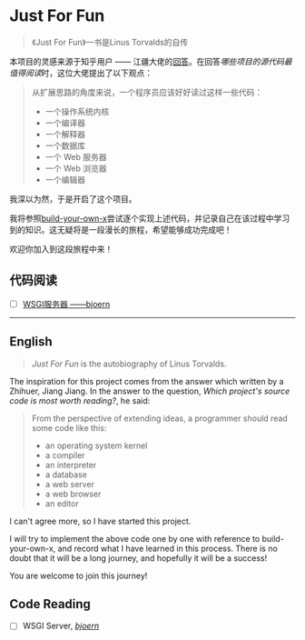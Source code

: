 # Just For Fun

>《Just For Fun》一书是Linus Torvalds的自传

本项目的灵感来源于知乎用户 ——
江疆大佬的[回答](https://www.zhihu.com/question/19589485/answer/12305131)。在回答*哪些项目的源代码最值得阅读*时，这位大佬提出了以下观点：

>从扩展思路的角度来说，一个程序员应该好好读过这样一些代码：
>
>- 一个操作系统内核
>- 一个编译器
>- 一个解释器
>- 一个数据库
>- 一个 Web 服务器
>- 一个 Web 浏览器
>- 一个编辑器

我深以为然，于是开启了这个项目。

我将参照[build-your-own-x](https://github.com/codecrafters-io/build-your-own-x)尝试逐个实现上述代码，并记录自己在该过程中学习到的知识。这无疑将是一段漫长的旅程，希望能够成功完成吧！

欢迎你加入到这段旅程中来！

## 代码阅读
- [ ] [WSGI服务器 ——bjoern](https://github.com/uncle-lv/bjoern-with-comments)

---
## English

>*Just For Fun* is the autobiography of Linus Torvalds.

The inspiration for this project comes from the answer which written by a Zhihuer, Jiang Jiang. In the answer to the question, *Which project's source code is most worth reading?*, he said:

>From the perspective of extending ideas, a programmer should read some code like this:
>
>- an operating system kernel
>- a compiler
>- an interpreter
>- a database
>- a web server
>- a web browser
>- an editor

I can't agree more, so I have started this project.

I will try to implement the above code one by one with reference to build-your-own-x, and record what I have learned in this process. There is no doubt that it will be a long journey, and hopefully it will be a success!

You are welcome to join this journey!

## Code Reading
- [ ] WSGI Server, [*bjoern*](https://github.com/uncle-lv/bjoern-with-comments)